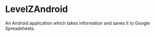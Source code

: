 # LevelZAndroid

An Android application which takes information and saves it to Google Spreadsheets.


